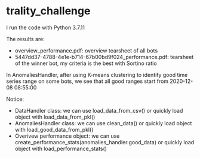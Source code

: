 # trality_challenge
I run the code with Python 3.7.11

The results are:
- overview_performance.pdf: overview tearsheet of all bots
- 5447dd37-4788-4e1e-b714-67b00bd9f024_performance.pdf: tearsheet of the winner bot, my criteria is the best with Sortino ratio

In AnomaliesHandler, after using K-means clustering to identify good time series range on some bots, we see that all good ranges start from 2020-12-08 08:55:00

Notice:
- DataHandler class: we can use load_data_from_csv() or quickly load object with load_data_from_pkl()
- AnomaliesHandler class: we can use clean_data() or quickly load object with load_good_data_from_pkl()
- Overivew performance object: we can use create_performance_stats(anomalies_handler.good_data) or quickly load object with load_performance_stats()


